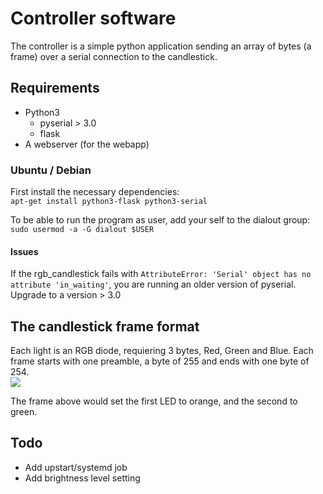 # Controller software
The controller is a simple python application sending an array of bytes (a frame) over a serial connection to the candlestick.

## Requirements

* Python3
  * pyserial > 3.0
  * flask
* A webserver (for the webapp)

### Ubuntu / Debian
First install the necessary dependencies:  
`apt-get install python3-flask python3-serial`

To be able to run the program as user, add your self to the dialout group:  
`sudo usermod -a -G dialout $USER`

#### Issues
If the rgb_candlestick fails with `AttributeError: 'Serial' object has no attribute 'in_waiting'`, you are running an older version of pyserial. Upgrade to a version > 3.0

## The candlestick frame format
Each light is an RGB diode, requiering 3 bytes, Red, Green and Blue.
Each frame starts with one preamble, a byte of 255 and ends with one byte of 254.  
<img src="https://docs.google.com/drawings/d/1aIw0J8FX-caLTSyFx5ciofKwaJQVx-R4x_U5gbiJGIU/pub?w=1088&amp;h=238">

The frame above would set the first LED to orange, and the second to green.

## Todo
* Add upstart/systemd job
* Add brightness level setting

